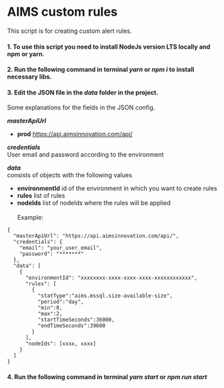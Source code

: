 # AIMS custom rules
This script is for creating custom alert rules.
#### 1. To use this script you need to install NodeJs version LTS locally and npm or yarn.
#### 2. Run the following command in terminal **_yarn_** or **_npm i_** to install necessary libs.
#### 3. Edit the JSON file in the **_data_** folder in the project. 
Some explanations for the fields in the JSON config.

**_masterApiUrl_** <br /> 
* **prod** https://api.aimsinnovation.com/api/

**_credentials_** <br />
User email and password according to the environment

**_data_** <br />
consists of objects with the following values
* **environmentId** id of the environment in which you want to create rules
* **rules**  list of rules
* **nodeIds** list of nodeIds where the rules will be applied
<br /><br />
Example:
```
{
  "masterApiUrl": "https://api.aimsinnovation.com/api/",
  "credentials": {
    "email": "your_user_email",
    "password": "*******"
  },
  "data": [
    {
      "environmentId": "xxxxxxxx-xxxx-xxxx-xxxx-xxxxxxxxxxxx",
      "rules": [
        {
          "statType":"aims.mssql.size-available-size",
          "period":"day",
          "min":0,
          "max":2,
          "startTimeSeconds":36000,
          "endTimeSeconds":39600
        }
      ],
      "nodeIds": [xxxx, xxxx]
    }
  ]
}
```

#### 4. Run the following command in terminal **_yarn start_** or **_npm run start_**
